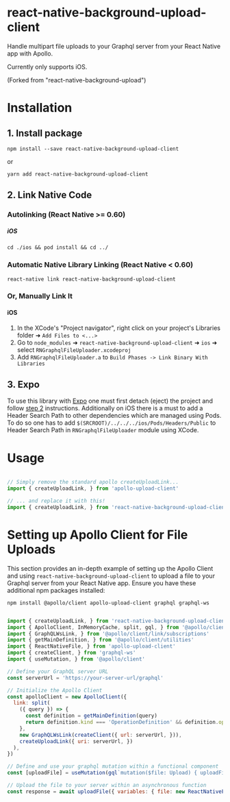 # react-native-background-upload-client
Handle multipart file uploads to your Graphql server from your React Native app with Apollo.

Currently only supports iOS.

(Forked from "react-native-background-upload")

# Installation

## 1. Install package

`npm install --save react-native-background-upload-client`

or

`yarn add react-native-background-upload-client`

## 2. Link Native Code

### Autolinking (React Native >= 0.60)

##### iOS

`cd ./ios && pod install && cd ../`

### Automatic Native Library Linking (React Native < 0.60)

`react-native link react-native-background-upload-client`

### Or, Manually Link It

#### iOS

1. In the XCode's "Project navigator", right click on your project's Libraries folder ➜ `Add Files to <...>`
2. Go to `node_modules` ➜ `react-native-background-upload-client` ➜ `ios` ➜ select `RNGraphqlFileUploader.xcodeproj`
3. Add `RNGraphqlFileUploader.a` to `Build Phases -> Link Binary With Libraries`

## 3. Expo

To use this library with [Expo](https://expo.io) one must first detach (eject) the project and follow [step 2](#2-link-native-code) instructions. Additionally on iOS there is a must to add a Header Search Path to other dependencies which are managed using Pods. To do so one has to add `$(SRCROOT)/../../../ios/Pods/Headers/Public` to Header Search Path in `RNGraphqlFileUploader` module using XCode.

# Usage

```js

// Simply remove the standard apollo createUploadLink...
import { createUploadLink, } from 'apollo-upload-client'

// ... and replace it with this!
import { createUploadLink, } from 'react-native-background-upload-client'

```

# Setting up Apollo Client for File Uploads

This section provides an in-depth example of setting up the Apollo Client and using `react-native-background-upload-client` to upload a file to your Graphql server from your React Native app. Ensure you have these additional npm packages installed:

`npm install @apollo/client apollo-upload-client graphql graphql-ws`

```js

import { createUploadLink, } from 'react-native-background-upload-client'
import { ApolloClient, InMemoryCache, split, gql, } from '@apollo/client'
import { GraphQLWsLink, } from '@apollo/client/link/subscriptions'
import { getMainDefinition, } from '@apollo/client/utilities'
import { ReactNativeFile, } from 'apollo-upload-client'
import { createClient, } from 'graphql-ws'
import { useMutation, } from '@apollo/client'

// Define your GraphQL server URL
const serverUrl = 'https://your-server-url/graphql'

// Initialize the Apollo Client
const apolloClient = new ApolloClient({
  link: split(
    ({ query }) => {
      const definition = getMainDefinition(query)
      return definition.kind === 'OperationDefinition' && definition.operation === 'subscription'
    },
    new GraphQLWsLink(createClient({ url: serverUrl, })),
    createUploadLink({ uri: serverUrl, })
  ),
})

// Define and use your graphql mutation within a functional component
const [uploadFile] = useMutation(gql`mutation($file: Upload) { uploadFile(input: { image: $file }) }`)

// Upload the file to your server within an asynchronous function
const response = await uploadFile({ variables: { file: new ReactNativeFile({ uri: 'path-to-file', name: 'file', }), }, })

```
